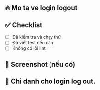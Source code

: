 ## 🔥 Mo ta ve login logout

<!-- Mô tả ngắn gọn về PR này làm gì? -->

## ✅ Checklist

- [ ] Đã kiểm tra và chạy thử
- [ ] Đã viết test nếu cần
- [ ] Không có lỗi lint

## 📸 Screenshot (nếu có)

<!-- Thêm ảnh minh họa nếu cần -->

## 📝 Chi danh cho login log out.

<!-- Các lưu ý đặc biệt, cần reviewer chú ý gì không? -->
